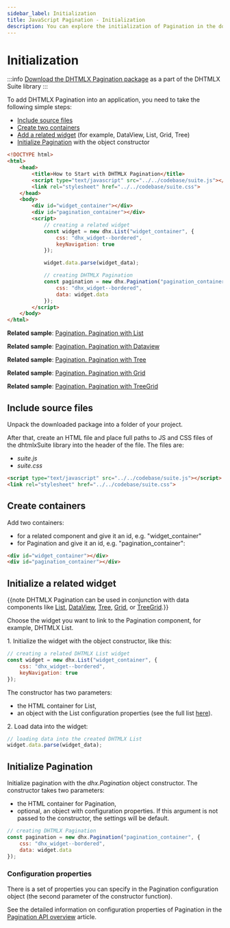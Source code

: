 ```yaml
---
sidebar_label: Initialization
title: JavaScript Pagination - Initialization 
description: You can explore the initialization of Pagination in the documentation of the DHTMLX JavaScript UI library. Browse developer guides and API reference, try out code examples and live demos, and download a free 30-day evaluation version of DHTMLX Suite.
---
```


# Initialization

:::info
[Download the DHTMLX Pagination package](https://dhtmlx.com/docs/products/dhtmlxSuite/download.shtml) as a part of the DHTMLX Suite library
:::

To add DHTMLX Pagination into an application, you need to take the following simple steps:

- [Include source files](#include-source-files)
- [Create two containers](#create-containers)
- [Add a related widget](#initialize-a-related-widget) (for example, DataView, List, Grid, Tree)
- [Initialize Pagination](#initialize-pagination) with the object constructor

~~~html
<!DOCTYPE html>
<html>
    <head>
        <title>How to Start with DHTMLX Pagination</title>         
        <script type="text/javascript" src="../../codebase/suite.js"></script>
        <link rel="stylesheet" href="../../codebase/suite.css">
    </head>
    <body>
        <div id="widget_container"></div>
        <div id="pagination_container"></div>
        <script>
            // creating a related widget
            const widget = new dhx.List("widget_container", {
                css: "dhx_widget--bordered",
                keyNavigation: true
            });

            widget.data.parse(widget_data);

            // creating DHTMLX Pagination
            const pagination = new dhx.Pagination("pagination_container", {
                css: "dhx_widget--bordered",
                data: widget.data
            });
        </script>
    </body>
</html>
~~~

**Related sample**: [Pagination. Pagination with List](https://snippet.dhtmlx.com/6sju9jl5)

**Related sample**: [Pagination. Pagination with Dataview](https://snippet.dhtmlx.com/xmf0lx8z)

**Related sample**: [Pagination. Pagination with Tree](https://snippet.dhtmlx.com/a0jhoipw)

**Related sample**: [Pagination. Pagination with Grid](https://snippet.dhtmlx.com/0sku3cfa)

**Related sample**: [Pagination. Pagination with TreeGrid](https://snippet.dhtmlx.com/uxz8lh7m)

## Include source files

Unpack the downloaded package into a folder of your project.

After that, create an HTML file and place full paths to JS and CSS files of the dhtmlxSuite library into the header of the file. The files are:

- *suite.js*
- *suite.css*

~~~html
<script type="text/javascript" src="../../codebase/suite.js"></script>
<link rel="stylesheet" href="../../codebase/suite.css">
~~~

## Create containers

Add two containers:

- for a related component and give it an id, e.g. "widget_container"
- for Pagination and give it an id, e.g. "pagination_container":

~~~html title="index.html"
<div id="widget_container"></div>
<div id="pagination_container"></div>
~~~

## Initialize a related widget

{{note DHTMLX Pagination can be used in conjunction with data components like [List](list.md), [DataView](dataview.md), [Tree](tree.md), [Grid](grid.md), or [TreeGrid](/treegrid/).}}

Choose the widget you want to link to the Pagination component, for example, DHTMLX List. 

1\. Initialize the widget with the object constructor, like this: 

~~~js title="index.js"
// creating a related DHTMLX List widget
const widget = new dhx.List("widget_container", {
    css: "dhx_widget--bordered",
    keyNavigation: true
});
~~~

The constructor has two parameters:

- the HTML container for List,
- an object with the List configuration properties (see the full list [here](list/api/api_overview.md#properties)). 

2\. Load data into the widget:

~~~js title="index.js"
// loading data into the created DHTMLX List 
widget.data.parse(widget_data);
~~~

## Initialize Pagination

Initialize pagination with the *dhx.Pagination* object constructor. The constructor takes two parameters:

- the HTML container for Pagination, 
- optional, an object with configuration properties. If this argument is not passed to the constructor, the settings will be default.

~~~js title="index.js"
// creating DHTMLX Pagination
const pagination = new dhx.Pagination("pagination_container", {
    css: "dhx_widget--bordered",
    data: widget.data
});
~~~

### Configuration properties

There is a set of properties you can specify in the Pagination configuration object (the second parameter of the constructor function). 

See the detailed information on configuration properties of Pagination in the [Pagination API overview](pagination/api/api_overview.md#properties) article.

